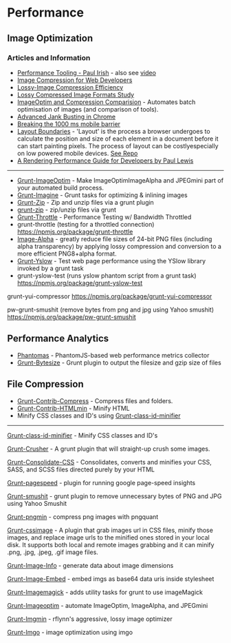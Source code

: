 Performance
===========

## Image Optimization

### Articles and Information

  * [Performance Tooling - Paul Irish](https://docs.google.com/presentation/d/19R_E5B__kdE55L1bTpS6IFKbYbHq-PQKKky4do5Yc6A/present#slide=id.g105c64d69_170) - also see [video](http://www.youtube.com/watch?v=HAqjyCH_LOE)
  * [Image Compression for Web Developers](http://www.html5rocks.com/en/tutorials/speed/img-compression/)
  * [Lossy-Image Compression Efficiency](https://blog.mozilla.org/research/2013/10/17/studying-lossy-image-compression-efficiency/)
  * [Lossy Compressed Image Formats Study](http://people.mozilla.org/~josh/lossy_compressed_image_study_october_2013/)
  * [ImageOptim and Compression Comparision](http://jamiemason.github.io/ImageOptim-CLI/) -  Automates batch optimisation of images (and comparison of tools).
  * [Advanced Jank Busting in Chrome](http://2013.jsconf.eu/speakers/tom-wiltzius-and-nat-duca-advanced-jank-busting-in-chrome.html?1)
  * [Breaking the 1000 ms mobile barrier](http://alistapart.com/blog/post/breaking-the-1000ms-time-to-glass-mobile-barrier)
  * [Layout Boundaries](http://wilsonpage.co.uk/introducing-layout-boundaries/) - 'Layout' is the process a browser undergoes to calculate the position and size of each element in a document before it can start painting pixels. The process of layout can be costlyespecially on low powered mobile devices. [See Repo](https://github.com/paullewis/Boundarizr)
  * [A Rendering Performance Guide for Developers by Paul Lewis](http://www.youtube.com/watch?v=9xjpmpX4NJE)

---

  * [Grunt-ImageOptim](https://github.com/JamieMason/grunt-imageoptim) - Make ImageOptimImageAlpha and JPEGmini part of your automated build process.
  * [Grunt-Imagine](https://github.com/asciidisco/grunt-imagine) - Grunt tasks for optimizing & inlining images
  * [Grunt-Zip](https://github.com/twolfson/grunt-zip) - Zip and unzip files via a grunt plugin
  * [grunt-zip](https://npmjs.org/package/grunt-zip) - zip/unzip files via grunt   
  * [Grunt-Throttle](https://github.com/tjgq/grunt-throttle) - Performance Testing w/ Bandwidth Throttled
  * grunt-throttle (testing for a throttled connection)
https://npmjs.org/package/grunt-throttle
  * [Image-Alpha](http://pngmini.com/) - greatly reduce file sizes of 24-bit PNG files (including alpha transparency) by applying lossy compression and conversion to a more efficient PNG8+alpha format. 
  * [Grunt-Yslow](https://github.com/andyshora/grunt-yslow) - Test web page performance using the YSlow library invoked by a grunt task
  * grunt-yslow-test (runs yslow phantom script from a grunt task)
https://npmjs.org/package/grunt-yslow-test

grunt-yui-compressor
https://npmjs.org/package/grunt-yui-compressor

pw-grunt-smushit (remove bytes from png and jpg using Yahoo smushit) 
https://npmjs.org/package/pw-grunt-smushit


## Performance Analytics

  * [Phantomas](https://github.com/macbre/phantomas) - PhantomJS-based web performance metrics collector
  * [Grunt-Bytesize](https://npmjs.org/package/grunt-bytesize) - Grunt plugin to output the filesize and gzip size of files


## File Compression

  * [Grunt-Contrib-Compress](https://npmjs.org/package/grunt-contrib-compress) - Compress files and folders.
  * [Grunt-Contrib-HTMLmin](https://npmjs.org/package/grunt-contrib-htmlmin) - Minify HTML
  * Minify CSS classes and ID's using [Grunt-class-id-minifier](https://npmjs.org/package/grunt-class-id-minifier)

---


[Grunt-class-id-minifier](https://npmjs.org/package/grunt-class-id-minifier) - Minify CSS classes and ID's

[Grunt-Crusher](https://npmjs.org/package/grunt-crusher) - A grunt plugin that will straight-up crush some images.

[Grunt-Consolidate-CSS](https://npmjs.org/package/grunt-consolidate-css) - Consolidates, converts and minifies your CSS, SASS, and SCSS files directed purely by your HTML

[Grunt-pagespeed](https://npmjs.org/package/grunt-pagespeed) - plugin for running google page-speed insights

[Grunt-smushit](https://npmjs.org/package/grunt-smushit) - grunt plugin to remove unnecessary bytes of PNG and JPG using Yahoo Smushit

[Grunt-pngmin](https://npmjs.org/package/grunt-pngmin) - compress png images with pngquant

[Grunt-cssimage](https://npmjs.org/package/grunt-cssimage) - A plugin that grab images url in CSS files, minify those images, and replace image urls to the minified ones stored in your local disk. It supports both local and remote images grabbing and it can minify .png, .jpg, .jpeg, .gif image files.

[Grunt-Image-Info](https://npmjs.org/package/grunt-image-info) - generate data about image dimensions

[Grunt-Image-Embed](https://npmjs.org/package/grunt-image-embed) - embed imgs as base64 data uris inside stylesheet

[Grunt-Imagemagick](https://npmjs.org/package/grunt-imagemagick) - adds utility tasks for grunt to use imageMagick

[Grunt-Imageoptim](https://npmjs.org/package/grunt-imageoptim) - automate ImageOptim, ImageAlpha, and JPEGmini

[Grunt-Imgmin](https://npmjs.org/package/grunt-imgmin) - rflynn's aggressive, lossy image optimizer

[Grunt-Imgo](https://npmjs.org/package/grunt-imgo) - image optimization using imgo

